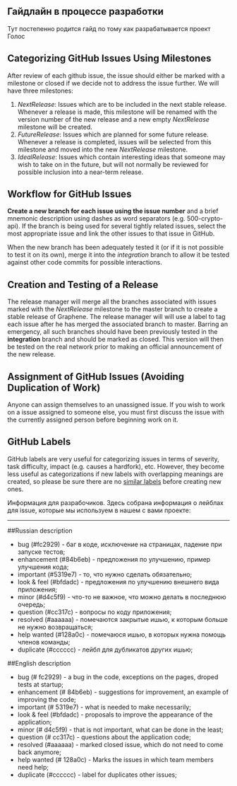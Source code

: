 ## Гайдлайн в процессе разработки
Тут постепенно родится гайд по тому как разрабатывается проект Голос

## Categorizing GitHub Issues Using Milestones

After review of each github issue, the issue should either be marked with a milestone or closed if we decide not to address the issue further. We will have three milestones:

1. _NextRelease_: Issues which are to be included in the next stable release. Whenever a release is made, this milestone will be renamed with the version number of the new release and a new empty _NextRelease_ milestone will be created.
2. _FutureRelease_: Issues which are planned for some future release. Whenever a release is completed, issues will be selected from this milestone and moved into the new _NextRelease_ milestone.
3. _IdealRelease_: Issues which contain interesting ideas that someone may wish to take on in the future, but will not normally be reviewed for possible inclusion into a near-term release.

## Workflow for GitHub Issues

**Create a new branch for each issue using the issue number** and a brief mnemonic description using dashes as word separators (e.g. 500-crypto-api). If the branch is being used for several tightly related issues, select the most appropriate issue and link the other issues to that issue in GitHub.

When the new branch has been adequately tested it (or if it is not possible to test it on its own), merge it into the _integration_ branch to allow it be tested against other code commits for possible interactions.

## Creation and Testing of a Release

The release manager will merge all the branches associated with issues marked with the _NextRelease_ milestone to the master branch to create a stable release of Graphene. The release manager will will use a label to tag each issue after he has merged the associated branch to master. Barring an emergency, all such branches should have been previously tested in the **integration** branch and should be marked as closed. This version will then be tested on the real network prior to making an official announcement of the new release.

## Assignment of GitHub Issues (Avoiding Duplication of Work)

Anyone can assign themselves to an unassigned issue. If you wish to work on a issue assigned to someone else, you must first discuss the issue with the currently assigned person before beginning work on it.

## GitHub Labels

GitHub labels are very useful for categorizing issues in terms of severity, task difficulty, impact (e.g. causes a hardfork), etc. However, they become less useful as categorizations if new labels with overlapping meanings are created, so please be sure there are no [similar labels](https://github.com/GolosChain/wiki/blob/master/%D0%9B%D0%B5%D0%B9%D0%B1%D0%BB%D1%8B%20%D0%B4%D0%BB%D1%8F%20issue.md) before creating new ones.

Информация для разрабочиков.
Здесь собрана информация о лейблах для issue, которые мы используем в нашем с вами проекте:

***
##Russian description
* bug (#fc2929) - баг в коде, исключение на страницах, падение при запуске тестов;
* enhancement (#84b6eb) - предложения по улучшению, пример улучшения кода;
* important (#5319e7) - то, что нужно сделать обязательно;
* look & feel (#bfdadc) - предложения по улучшению внешнего вида приложения;
* minor (#d4c5f9) - что-то не важное, что можно делать в последнюю очередь;
* question (#cc317c) - вопросы по коду приложения;
* resolved (#aaaaaa) - помечаются закрытые ишью, к которым больше не нужно возвращаться;
* help wanted (#128a0c) - помечаюся ишью, в которых нужна помощь членов команды;
* duplicate (#cccccc) - лейбл для дубликатов других ишью;

##English description
* bug (# fc2929) - a bug in the code, exceptions on the pages, droped tests at startup;
* enhancement (# 84b6eb) - suggestions for improvement, an example of improving the code;
* important (# 5319e7) - what is needed to make necessarily;
* look & feel (#bfdadc) - proposals to improve the appearance of the application;
* minor (# d4c5f9) - that is not important, what can be done in the least;
* question (# cc317c) - questions about the application code;
* resolved (#aaaaaa) - marked closed issue, which do not need to come back anymore;
* help wanted (# 128a0c) - Marks the issues in which team members need help;
* duplicate (#cccccc) - label for duplicates other issues;
